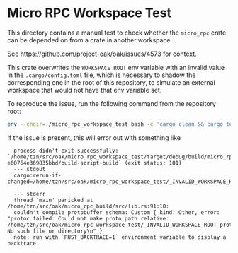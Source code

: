 # Micro RPC Workspace Test

This directory contains a manual test to check whether the `micro_rpc` crate can
be depended on from a crate in another workspace.

See https://github.com/project-oak/oak/issues/4573 for context.

This crate overwrites the `WORKSPACE_ROOT` env variable with an invalid value in
the `.cargo/config.toml` file, which is necessary to shadow the corresponding
one in the root of this repository, to simulate an external workspace that would
not have that env variable set.

To reproduce the issue, run the following command from the repository root:

```bash
env --chdir=./micro_rpc_workspace_test bash -c 'cargo clean && cargo test'
```

If the issue is present, this will error out with something like

```text
  process didn't exit successfully: `/home/tzn/src/oak/micro_rpc_workspace_test/target/debug/build/micro_rpc-e60764e369835bbd/build-script-build` (exit status: 101)
  --- stdout
  cargo:rerun-if-changed=/home/tzn/src/oak/micro_rpc_workspace_test/_INVALID_WORKSPACE_ROOT_proto/micro_rpc/messages.proto

  --- stderr
  thread 'main' panicked at /home/tzn/src/oak/micro_rpc_build/src/lib.rs:91:10:
  couldn't compile protobuffer schema: Custom { kind: Other, error: "protoc failed: Could not make proto path relative: /home/tzn/src/oak/micro_rpc_workspace_test/_INVALID_WORKSPACE_ROOT_proto/micro_rpc/messages.proto: No such file or directory\n" }
  note: run with `RUST_BACKTRACE=1` environment variable to display a backtrace
```
